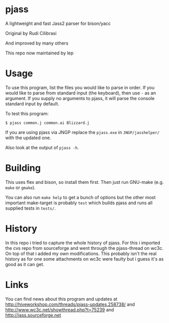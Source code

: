 # pjass

A lightweight and fast Jass2 parser for bison/yacc

Original by Rudi Cilibrasi

And improved by many others

This repo now maintained by lep

# Usage

To use this program, list the files you would like to parse in order.
If you would like to parse from standard input (the keyboard), then
use `-` as an argument.  If you supply no arguments to pjass, it will
parse the console standard input by default.

To test this program:
```
$ pjass common.j common.ai Blizzard.j
```

If you are using pjass via JNGP replace the `pjass.exe` in `JNGP/jasshelper/`
with the updated one.

Also look at the output of `pjass -h`.

# Building

This uses flex and bison, so install them first.
Then just run GNU-make (e.g. `make` or `gmake`).

You can also run `make help` to get a bunch of options but the other most
important make-target is probably `test` which builds pjass and runs all
supplied tests in `tests/`.

# History

In this repo i tried to capture the whole history of pjass.
For this i imported the cvs repo from sourceforge and went through the
pjass-thread on wc3c. On top of that i added my own modifications.
This probably isn't the real history as for one some attachments on wc3c
were faulty but i guess it's as good as it can get.

# Links

You can find news about this program and updates at
http://hiveworkshop.com/threads/pjass-updates.258738/ and
http://www.wc3c.net/showthread.php?t=75239 and
http://jass.sourceforge.net


